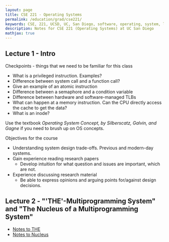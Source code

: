 ```yaml
---
layout: page
title: CSE 221 - Operating Systems
permalink: /education/grad/cse221/
keywords: CSE, 221, UCSD, UC, San Diego, software, operating, system, linux, C, rust
description: Notes for CSE 221 (Operating Systems) at UC San Diego
mathjax: true 
---
```


## Lecture 1 - Intro

Checkpoints - things that we need to be familiar for this class

- What is a privileged instruction. Examples?
- Difference between system call and a function call?
- Give an example of an atomic instruction
- Difference between a semaphore and a condition variable
- Difference between hardware and software-managed TLBs
- What can happen at a memory instruction. Can the CPU directly access the cache to get the data?
- What is an inode?

Use the textbook _Operating System Concept, by Silberscatz, Galvin, and
Gagne_ if you need to brush up on OS concepts.

Objectives for the course

- Understanding system design trade-offs. Previous and modern-day systems.
- Gain experience reading research papers
    - Develop intuition for what question and issues are important, which are not.
- Experience discussing research material
    - Be able to express opinions and arguing points for/against design decisions.

## Lecture 2 - "'THE'-Multiprogramming System" and "The Nucleus of a Multiprogramming System"

- [Notes to THE](10-6/the-multiprogramming-system/)
- [Notes to Nucleus](10-6/nucleus-multiprogramming-system/)
 
